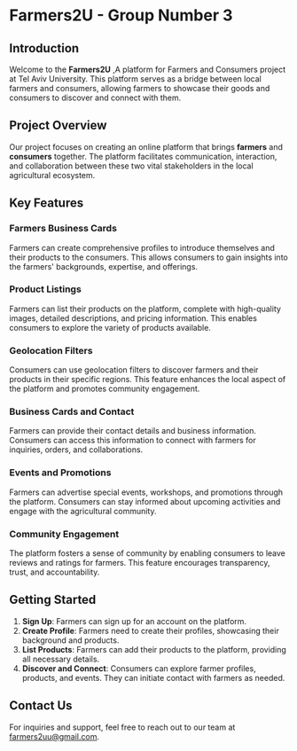 # Farmers2U - Group Number 3

## Introduction

Welcome to the **Farmers2U** ,A platform for Farmers and Consumers project at Tel Aviv University. This platform serves as a bridge between local farmers and consumers, allowing farmers to showcase their goods and consumers to discover and connect with them.

## Project Overview

Our project focuses on creating an online platform that brings **farmers** and **consumers** together. The platform facilitates communication, interaction, and collaboration between these two vital stakeholders in the local agricultural ecosystem.

## Key Features

### Farmers Business Cards

Farmers can create comprehensive profiles to introduce themselves and their products to the consumers. This allows consumers to gain insights into the farmers' backgrounds, expertise, and offerings.

### Product Listings

Farmers can list their products on the platform, complete with high-quality images, detailed descriptions, and pricing information. This enables consumers to explore the variety of products available.

### Geolocation Filters

Consumers can use geolocation filters to discover farmers and their products in their specific regions. This feature enhances the local aspect of the platform and promotes community engagement.

### Business Cards and Contact

Farmers can provide their contact details and business information. Consumers can access this information to connect with farmers for inquiries, orders, and collaborations.

### Events and Promotions

Farmers can advertise special events, workshops, and promotions through the platform. Consumers can stay informed about upcoming activities and engage with the agricultural community.

### Community Engagement

The platform fosters a sense of community by enabling consumers to leave reviews and ratings for farmers. This feature encourages transparency, trust, and accountability.

## Getting Started

1. **Sign Up**: Farmers can sign up for an account on the platform.
2. **Create Profile**: Farmers need to create their profiles, showcasing their background and products.
3. **List Products**: Farmers can add their products to the platform, providing all necessary details.
4. **Discover and Connect**: Consumers can explore farmer profiles, products, and events. They can initiate contact with farmers as needed.


## Contact Us

For inquiries and support, feel free to reach out to our team at [farmers2uu@gmail.com](mailto:farmers2uu@gmail.com).

